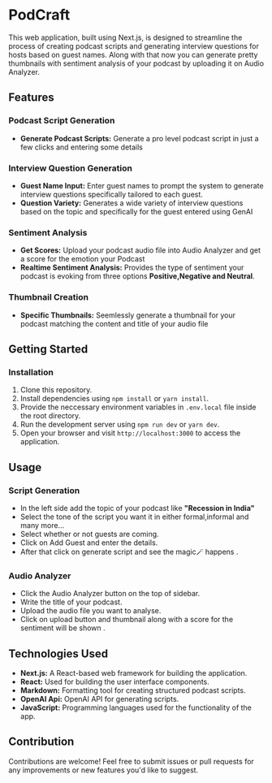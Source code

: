 # PodCraft

This web application, built using Next.js, is designed to streamline the process of creating podcast scripts and generating interview questions for hosts based on guest names. Along with that now you can generate pretty thumbnails with sentiment analysis of your podcast by uploading it on Audio Analyzer.

## Features

### Podcast Script Generation
 - **Generate Podcast Scripts:** Generate a pro level podcast script in just a few clicks and entering some details

### Interview Question Generation
- **Guest Name Input:** Enter guest names to prompt the system to generate interview questions specifically tailored to each guest.
- **Question Variety:** Generates a wide variety of interview questions based on the topic and specifically for the guest entered using GenAI

### Sentiment Analysis
- **Get Scores:** Upload your podcast audio file into Audio Analyzer and get a score for the emotion your Podcast
- **Realtime Sentiment Analysis:** Provides the type of sentiment your podcast is evoking from three options **Positive,Negative and Neutral**.

### Thumbnail Creation
- **Specific Thumbnails:** Seemlessly generate a thumbnail for your podcast matching the content and title of your audio file 

## Getting Started

### Installation

1. Clone this repository.
2. Install dependencies using `npm install` or `yarn install`.
3. Provide the neccessary environment variables in `.env.local` file inside the root directory.
4. Run the development server using `npm run dev` or `yarn dev`.
5. Open your browser and visit `http://localhost:3000` to access the application.

## Usage  
   ### Script Generation
   - In the left side add the topic of your podcast like **"Recession in India"**
   - Select the tone of the script you want it in either formal,informal and many more...
   - Select whether or not guests are coming.
   - Click on Add Guest and enter the details.
   - After that click on generate script and see the magic🪄 happens .

   ### Audio Analyzer
   - Click the Audio Analyzer button on the top of sidebar.
   - Write the title of your podcast.
   - Upload the audio file you want to analyse.
   - Click on upload button and thumbnail along with a score for the sentiment will be shown .

## Technologies Used

- **Next.js:** A React-based web framework for building the application.
- **React:** Used for building the user interface components.
- **Markdown:** Formatting tool for creating structured podcast scripts.
- **OpenAI Api:** OpenAI API for generating scripts.  
- **JavaScript:** Programming languages used for the functionality of the app.

## Contribution

Contributions are welcome! Feel free to submit issues or pull requests for any improvements or new features you'd like to suggest.

